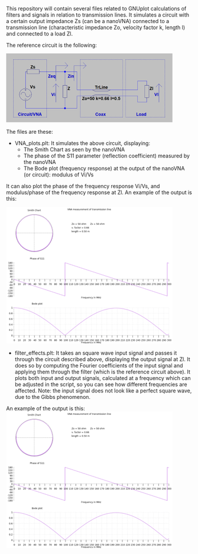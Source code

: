 
This repository will contain several files related to GNUplot calculations of filters and signals in relation to transmission lines.
It simulates a circuit with a certain output impedance Zs (can be a nanoVNA) connected to a transmission line (characteristic impedance Zo, velocity factor k, length l) and connected to a load Zl.

The reference circuit is the following:

[![Circuit](https://github.com/nostromo-1/VNA-plots/blob/main/circuit.png)](https://github.com/nostromo-1/iVNA-plots)

The files are these:
* VNA_plots.plt: It simulates the above circuit, displaying:
  * The Smith Chart as seen by the nanoVNA
  * The phase of the S11 parameter (reflection coefficient) measured by the nanoVNA
  * The Bode plot (frequency response) at the output of the nanoVNA (or circuit): modulus of Vi/Vs
 
 It can also plot the phase of the frequency response Vi/Vs, and modulus/phase of the frequency response at Zl.
 An example of the output is this:
 
 [![Output](https://github.com/nostromo-1/VNA-plots/blob/main/coax1.png)](https://github.com/nostromo-1/iVNA-plots)
 

* filter_effects.plt: It takes an square wave input signal and passes it through the circuit described above, displaying the output signal at Zl. It does so by computing the Fourier coefficients of the input signal and applying them through the filter (which is the reference circuit above). It plots both input and output signals, calculated at a frequency which can be adjusted in the script, so you can see how different frequencies are affected. Note: the input signal does not look like a perfect square wave, due to the Gibbs phenomenon.

An example of the output is this:
[![Output](https://github.com/nostromo-1/VNA-plots/blob/main/coax1.png)](https://github.com/nostromo-1/iVNA-plots)
